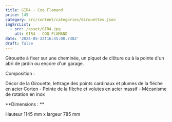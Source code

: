 ```yaml
---
title: GIR4 - Coq Flamand
price: 145
category: src/content/categories/Girouettes.json
imgSrcList:
  - src: /asset/GIR4.jpg
    alt: GIR4 - COQ FLAMAND
date: '2024-05-22T16:45:00.748Z'
draft: false
---
```



Girouette à fixer sur une cheminée, un piquet de clôture ou à la pointe d'un abri de jardin ou encore d'un garage. 

Composition : 

Décor de la Girouette, lettrage des points cardinaux et plumes de la flèche en acier Corten - Pointe de la flèche et volutes en acier massif - Mécanisme de rotation en inox

**Dimensions : **

Hauteur 1145 mm x largeur 785 mm
